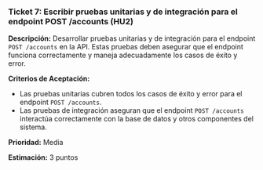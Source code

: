 ### **Ticket 7: Escribir pruebas unitarias y de integración para el endpoint POST /accounts (HU2)**

**Descripción:**
Desarrollar pruebas unitarias y de integración para el endpoint `POST /accounts` en la API. Estas pruebas deben asegurar que el endpoint funciona correctamente y maneja adecuadamente los casos de éxito y error.

**Criterios de Aceptación:**
- Las pruebas unitarias cubren todos los casos de éxito y error para el endpoint `POST /accounts`.
- Las pruebas de integración aseguran que el endpoint `POST /accounts` interactúa correctamente con la base de datos y otros componentes del sistema.

**Prioridad:**
Media

**Estimación:**
3 puntos